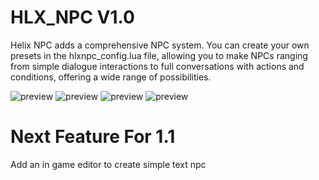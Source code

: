 # HLX_NPC V1.0
Helix NPC adds a comprehensive NPC system. You can create your own presets in the hlxnpc_config.lua file, allowing you to make NPCs ranging from simple dialogue interactions to full conversations with actions and conditions, offering a wide range of possibilities.

![preview](https://i.ibb.co/wZx2xhj8/Screenshot-from-2025-08-16-17-52-40.png)
![preview](https://i.ibb.co/mV1BYbpb/Screenshot-from-2025-08-16-17-51-37.png)
![preview](https://i.ibb.co/Hfgf8JpJ/Screenshot-from-2025-08-16-17-51-20.png)
![preview](https://i.ibb.co/XfTjwQwp/Screenshot-from-2025-08-16-17-52-30.png)

# Next Feature For 1.1
Add an in game editor to create simple text npc
